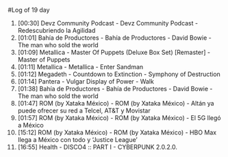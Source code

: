 #Log of 19 day

1. [00:30] Devz Community Podcast - Devz Community Podcast - Redescubriendo la Agilidad
1. [01:01] Bahía de Productores - Bahía de Productores - David Bowie - The man who sold the world
1. [01:09] Metallica - Master Of Puppets (Deluxe Box Set) [Remaster] - Master of Puppets
1. [01:11] Metallica - Metallica - Enter Sandman
1. [01:12] Megadeth - Countdown to Extinction - Symphony of Destruction
1. [01:14] Pantera - Vulgar Display of Power - Walk
1. [01:38] Bahía de Productores - Bahía de Productores - David Bowie - The man who sold the world
1. [01:47] ROM (by Xataka México) - ROM (by Xataka México) - Altán ya puede ofrecer su red a Telcel, AT&T y Movistar
1. [01:57] ROM (by Xataka México) - ROM (by Xataka México) - El 5G llegó a México
1. [15:12] ROM (by Xataka México) - ROM (by Xataka México) - HBO Max llega a México con todo y ‘Justice League’
1. [16:55] Health - DISCO4 :: PART I - CYBERPUNK 2.0.2.0.
